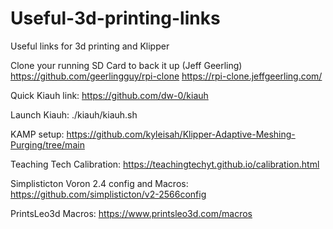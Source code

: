 # Useful-3d-printing-links
Useful links for 3d printing and Klipper

Clone your running SD Card to back it up (Jeff Geerling)
https://github.com/geerlingguy/rpi-clone
https://rpi-clone.jeffgeerling.com/



Quick Kiauh link: 
https://github.com/dw-0/kiauh



Launch Kiauh:
./kiauh/kiauh.sh


KAMP setup:
https://github.com/kyleisah/Klipper-Adaptive-Meshing-Purging/tree/main


Teaching Tech Calibration:
https://teachingtechyt.github.io/calibration.html


Simplisticton Voron 2.4 config and Macros:
https://github.com/simplisticton/v2-2566config


PrintsLeo3d Macros:
https://www.printsleo3d.com/macros
